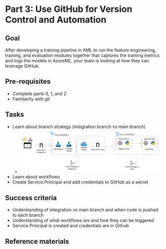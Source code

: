 
# Part 3: Use GitHub for Version Control and Automation


## Goal 
After developing a training pipeline in AML to run the feature engineering, training, and evaluation modules together that captures the training metrics and logs the models in AzureML, your team is looking at how they can leverage GitHub.

## Pre-requisites
- Complete parts 0, 1, and 2
- Familiarity with git

## Tasks
- Learn about branch strategy (integration branch vs main branch)
    - ![pipeline](images/cicd.png)
- Learn about workflows
- Create Service Principal and add credentials to GitHub as a secret




## Success criteria
- Understanding of integration vs main branch and when code is pushed to each branch
- Understanding of what workflows are and how they can be triggered
- Service Principal is created and credentials are in Github

## Reference materials